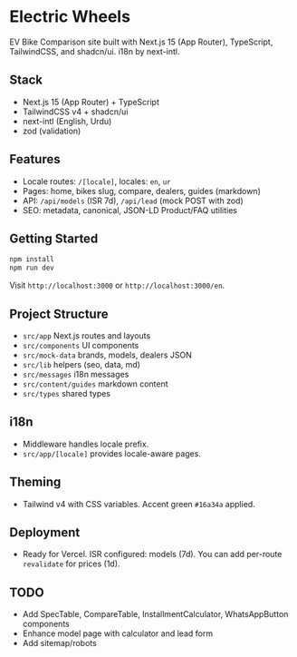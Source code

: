 # Electric Wheels

EV Bike Comparison site built with Next.js 15 (App Router), TypeScript, TailwindCSS, and shadcn/ui. i18n by next-intl.

## Stack
- Next.js 15 (App Router) + TypeScript
- TailwindCSS v4 + shadcn/ui
- next-intl (English, Urdu)
- zod (validation)

## Features
- Locale routes: `/[locale]`, locales: `en`, `ur`
- Pages: home, bikes slug, compare, dealers, guides (markdown)
- API: `/api/models` (ISR 7d), `/api/lead` (mock POST with zod)
- SEO: metadata, canonical, JSON-LD Product/FAQ utilities

## Getting Started
```bash
npm install
npm run dev
```

Visit `http://localhost:3000` or `http://localhost:3000/en`.

## Project Structure
- `src/app` Next.js routes and layouts
- `src/components` UI components
- `src/mock-data` brands, models, dealers JSON
- `src/lib` helpers (seo, data, md)
- `src/messages` i18n messages
- `src/content/guides` markdown content
- `src/types` shared types

## i18n
- Middleware handles locale prefix.
- `src/app/[locale]` provides locale-aware pages.

## Theming
- Tailwind v4 with CSS variables. Accent green `#16a34a` applied.

## Deployment
- Ready for Vercel. ISR configured: models (7d). You can add per-route `revalidate` for prices (1d).

## TODO
- Add SpecTable, CompareTable, InstallmentCalculator, WhatsAppButton components
- Enhance model page with calculator and lead form
- Add sitemap/robots
